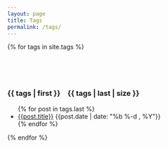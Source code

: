 ```yaml
---
layout: page
title: Tags
permalink: /tags/
---
```

<div class="catalist">
   {% for tags in site.tags %}
   <h3 id="{{ tags | first }}-ref" style="padding-top:64px;">{{ tags | first }}<span class="cata-num" style="margin-left:1rem;">{{ tags | last | size }}</span></h3>
    <ul class="catabrick">
    {% for post in tags.last %}
        <li>
            <a class="catatitle" href="{{ post.url | prepend: site.baseurl }}">{{post.title}}</a>
            <span class="catainfo grey-text light right">{{post.date | date: "%b %-d , %Y"}}</span>
        </li>
        <div class="divider"></div>
    {% endfor %}
    </ul>
    {% endfor %}
</div>